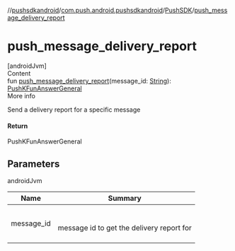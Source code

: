 //[pushsdkandroid](../../index.md)/[com.push.android.pushsdkandroid](../index.md)/[PushSDK](index.md)/[push_message_delivery_report](push_message_delivery_report.md)



# push_message_delivery_report  
[androidJvm]  
Content  
fun [push_message_delivery_report](push_message_delivery_report.md)(message_id: [String](https://kotlinlang.org/api/latest/jvm/stdlib/kotlin/-string/index.html)): [PushKFunAnswerGeneral](../../com.push.android.pushsdkandroid.core/-push-k-fun-answer-general/index.md)  
More info  


Send a delivery report for a specific message



#### Return  


PushKFunAnswerGeneral



## Parameters  
  
androidJvm  
  
|  Name|  Summary| 
|---|---|
| <a name="com.push.android.pushsdkandroid/PushSDK/push_message_delivery_report/#kotlin.String/PointingToDeclaration/"></a>message_id| <a name="com.push.android.pushsdkandroid/PushSDK/push_message_delivery_report/#kotlin.String/PointingToDeclaration/"></a><br><br>message id to get the delivery report for<br><br>
  
  



